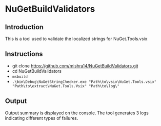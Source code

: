 # NuGetBuildValidators

## Introduction
This is a tool used to validate the localized strings for NuGet.Tools.vsix

## Instructions

* git clone https://github.com/mishra14/NuGetBuildValidators.git
* cd NuGetBuildValidators
* `msbuild`
* `.\bin\Debug\NuGetStringChecker.exe "Path\to\vsix\NuGet.Tools.vsix" "Path\to\extract\NuGet.Tools.Vsix" "Path\to\log\"`

## Output
Output summary is displayed on the console. The tool generates 3 logs indicating different types of failures.
